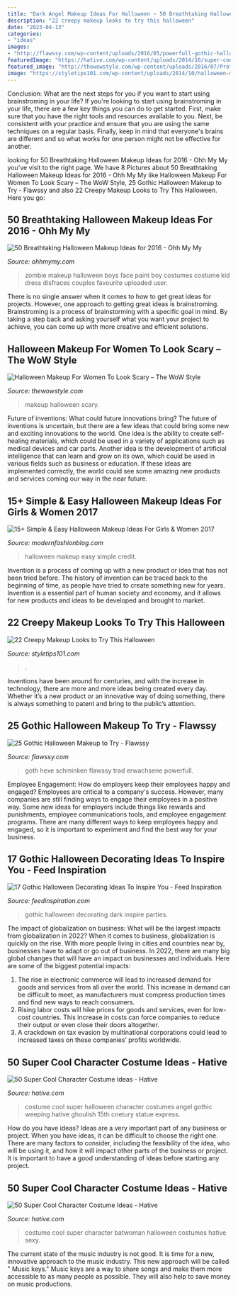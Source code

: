 ```yaml
---
title: "Dark Angel Makeup Ideas For Halloween ~ 50 Breathtaking Halloween Makeup Ideas For 2016"
description: "22 creepy makeup looks to try this halloween"
date: "2023-04-13"
categories:
- "ideas"
images:
- "http://flawssy.com/wp-content/uploads/2016/05/powerfull-gothic-halloween-makeup.jpg"
featuredImage: "https://hative.com/wp-content/uploads/2014/10/super-cool-costume-ideas/30-batwoman-costume.jpg"
featured_image: "http://thewowstyle.com/wp-content/uploads/2016/07/Professional-Halloween-Makeup-for-Women.jpg"
image: "https://styletips101.com/wp-content/uploads/2014/10/halloween-makeup2.png"
---
```



Conclusion: What are the next steps for you if you want to start using brainstroming in your life?
If you're looking to start using brainstroming in your life, there are a few key things you can do to get started. First, make sure that you have the right tools and resources available to you. Next, be consistent with your practice and ensure that you are using the same techniques on a regular basis. Finally, keep in mind that everyone's brains are different and so what works for one person might not be effective for another.

	

		
looking for 50 Breathtaking Halloween Makeup Ideas for 2016 - Ohh My My you've visit to the right page. We have 8 Pictures about 50 Breathtaking Halloween Makeup Ideas for 2016 - Ohh My My like Halloween Makeup For Women To Look Scary – The WoW Style, 25 Gothic Halloween Makeup to Try - Flawssy and also 22 Creepy Makeup Looks to Try This Halloween. Here you go:
		
    
## 50 Breathtaking Halloween Makeup Ideas For 2016 - Ohh My My

<img loading=lazy src="http://ohhmymy.com/wp-content/uploads/2016/06/Halloween-Makeup-for-Boys.jpg" onerror="this.onerror=null;this.src='https://tse1.mm.bing.net/th?id=OIP.pANYVN-7Jq7F9LGFEM11kgHaLH&amp;pid=15.1';" alt="50 Breathtaking Halloween Makeup Ideas for 2016 - Ohh My My">

_Source: ohhmymy.com_

>zombie makeup halloween boys face paint boy costumes costume kid dress disfraces couples favourite uploaded user. 

	

There is no single answer when it comes to how to get great ideas for projects. However, one approach to getting great ideas is brainstroming. Brainstroming is a process of brainstorming with a specific goal in mind. By taking a step back and asking yourself what you want your project to achieve, you can come up with more creative and efficient solutions.

    
## Halloween Makeup For Women To Look Scary – The WoW Style

<img loading=lazy src="http://thewowstyle.com/wp-content/uploads/2016/07/Professional-Halloween-Makeup-for-Women.jpg" onerror="this.onerror=null;this.src='https://tse4.mm.bing.net/th?id=OIP.HD3ESQ2E5IJ5ZgHBCoYVHwHaNK&amp;pid=15.1';" alt="Halloween Makeup For Women To Look Scary – The WoW Style">

_Source: thewowstyle.com_

>makeup halloween scary. 

	

Future of inventions: What could future innovations bring?
The future of inventions is uncertain, but there are a few ideas that could bring some new and exciting innovations to the world. One idea is the ability to create self-healing materials, which could be used in a variety of applications such as medical devices and car parts. Another idea is the development of artificial intelligence that can learn and grow on its own, which could be used in various fields such as business or education. If these ideas are implemented correctly, the world could see some amazing new products and services coming our way in the near future.

    
## 15+ Simple &amp; Easy Halloween Makeup Ideas For Girls &amp; Women 2017

<img loading=lazy src="http://modernfashionblog.com/wp-content/uploads/2017/08/15-Simple-Easy-Halloween-Makeup-Ideas-For-Girls-Women-2017-13.jpg" onerror="this.onerror=null;this.src='https://tse2.mm.bing.net/th?id=OIP.0VVVMyx-oUlRhrpSCEzfkwAAAA&amp;pid=15.1';" alt="15+ Simple &amp; Easy Halloween Makeup Ideas For Girls &amp; Women 2017">

_Source: modernfashionblog.com_

>halloween makeup easy simple credit. 

	

Invention is a process of coming up with a new product or idea that has not been tried before. The history of invention can be traced back to the beginning of time, as people have tried to create something new for years. Invention is a essential part of human society and economy, and it allows for new products and ideas to be developed and brought to market.

    
## 22 Creepy Makeup Looks To Try This Halloween

<img loading=lazy src="https://styletips101.com/wp-content/uploads/2014/10/halloween-makeup2.png" onerror="this.onerror=null;this.src='https://tse2.mm.bing.net/th?id=OIP.A7Guhbd4BDZKeizQgLBp9QHaJ3&amp;pid=15.1';" alt="22 Creepy Makeup Looks to Try This Halloween">

_Source: styletips101.com_

>. 

	

Inventions have been around for centuries, and with the increase in technology, there are more and more ideas being created every day. Whether it’s a new product or an innovative way of doing something, there is always something to patent and bring to the public’s attention.

    
## 25 Gothic Halloween Makeup To Try - Flawssy

<img loading=lazy src="http://flawssy.com/wp-content/uploads/2016/05/powerfull-gothic-halloween-makeup.jpg" onerror="this.onerror=null;this.src='https://tse1.mm.bing.net/th?id=OIP.IqIwPbtaByR3b2zkHGk23AHaLJ&amp;pid=15.1';" alt="25 Gothic Halloween Makeup to Try - Flawssy">

_Source: flawssy.com_

>goth hexe schminken flawssy trad erwachsene powerfull. 

	

Employee Engagement: How do employers keep their employees happy and engaged?
Employees are critical to a company's success. However, many companies are still finding ways to engage their employees in a positive way. Some new ideas for employers include things like rewards and punishments, employee communications tools, and employee engagement programs. There are many different ways to keep employees happy and engaged, so it is important to experiment and find the best way for your business.

    
## 17 Gothic Halloween Decorating Ideas To Inspire You - Feed Inspiration

<img loading=lazy src="http://feedinspiration.com/wp-content/uploads/2016/09/Dark-Parties.jpg" onerror="this.onerror=null;this.src='https://tse3.mm.bing.net/th?id=OIP._ewgqsDCH0GyRzfCt0pKEwHaLI&amp;pid=15.1';" alt="17 Gothic Halloween Decorating Ideas To Inspire You - Feed Inspiration">

_Source: feedinspiration.com_

>gothic halloween decorating dark inspire parties. 

	

The impact of globalization on business: What will be the largest impacts from globalization in 2022?
When it comes to business, globalization is quickly on the rise. With more people living in cities and countries near by, businesses have to adapt or go out of business. In 2022, there are many big global changes that will have an impact on businesses and individuals. Here are some of the biggest potential impacts: 
1) The rise in electronic commerce will lead to increased demand for goods and services from all over the world. This increase in demand can be difficult to meet, as manufacturers must compress production times and find new ways to reach consumers. 
2) Rising labor costs will hike prices for goods and services, even for low-cost countries. This increase in costs can force companies to reduce their output or even close their doors altogether. 
3) A crackdown on tax evasion by multinational corporations could lead to increased taxes on these companies’ profits worldwide.

    
## 50 Super Cool Character Costume Ideas - Hative

<img loading=lazy src="https://hative.com/wp-content/uploads/2014/10/super-cool-costume-ideas/38-weeping-angel-costume.jpg" onerror="this.onerror=null;this.src='https://tse4.mm.bing.net/th?id=OIP.tELopK_qSKQFcSx3DlkTwgHaI8&amp;pid=15.1';" alt="50 Super Cool Character Costume Ideas - Hative">

_Source: hative.com_

>costume cool super halloween character costumes angel gothic weeping hative ghoulish 15th cnetury statue express. 

	

How do you have ideas?
Ideas are a very important part of any business or project. When you have ideas, it can be difficult to choose the right one. There are many factors to consider, including the feasibility of the idea, who will be using it, and how it will impact other parts of the business or project. It is important to have a good understanding of ideas before starting any project.

    
## 50 Super Cool Character Costume Ideas - Hative

<img loading=lazy src="https://hative.com/wp-content/uploads/2014/10/super-cool-costume-ideas/30-batwoman-costume.jpg" onerror="this.onerror=null;this.src='https://tse2.mm.bing.net/th?id=OIP.OKnekT2OwZNeOfSmlhvEAAHaLI&amp;pid=15.1';" alt="50 Super Cool Character Costume Ideas - Hative">

_Source: hative.com_

>costume cool super character batwoman halloween costumes hative sexy. 

	

The current state of the music industry is not good. It is time for a new, innovative approach to the music industry. This new approach will be called " Music keys." Music keys are a way to share songs and make them more accessible to as many people as possible. They will also help to save money on music productions.

